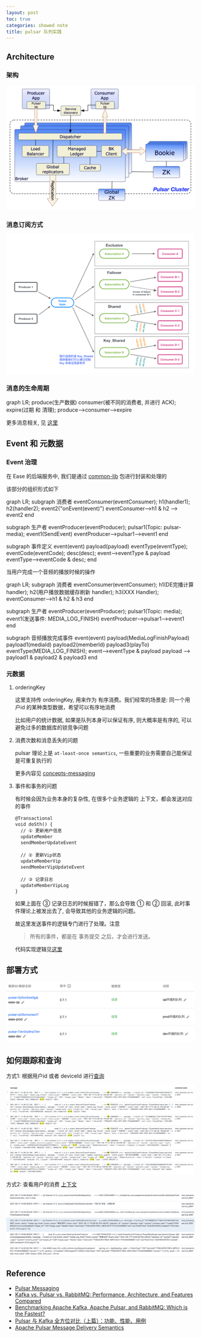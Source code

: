 ```yaml
---
layout: post
toc: true
categories: showed note
title: pulsar 队列实践
---
```


## Architecture
### 架构

![pul-system-architecture.png](assets/images/pul-system-architecture.png)

### 消息订阅方式

![pul-subscribe](assets/images/pul-subscription-modes.png)


### 消息的生命周期

<div class="mermaid" markdown="0">
graph LR;
  produce(生产数据)
  consumer(被不同的消费者, 并进行 ACK);
  expire(过期 和 清理);
  produce-->consumer-->expire
</div>

更多消息相关, 见 [这里](http://pulsar.apache.org/docs/en/concepts-messaging)

## Event 和 元数据
### Event 治理
在 Ease 的后端服务中, 我们是通过 [common-lib](https://gitlab.easeprime.com/ease/lib-box/-/tree/master/common-lib/src/main/java/com/easeprime/bfs/common/event) 包进行封装和处理的

该部分的组织形式如下

<div class="mermaid" markdown="0">
graph LR;
  subgraph 消费者
  eventConsumer(eventConsumer);
  h1(handler1);
  h2(handler2);
  event2("onEvent(event)")
  eventConsumer-->h1 & h2 --> event2
  end

  subgraph 生产者
  eventProducer(eventProducer);
  pulsar1(Topic: pulsar-media);
  event1(SendEvent)
  eventProducer-->pulsar1-->event1
  end

  subgraph 事件定义
  event(event)
  payload(payload)
  eventType(eventType);
  eventCode(eventCode);
  desc(desc);
  event-->eventType & payload
  eventType-->eventCode & desc;
  end
</div>

当用户完成一个音频的播放时候的操作

<div class="mermaid" markdown="0">
graph LR;
  subgraph 消费者
  eventConsumer(eventConsumer);
  h1(DE完播计算 handler);
  h2(用户播放数据缓存刷新 handler);
  h3(XXX Handler);
  eventConsumer-->h1 & h2 & h3
  end

  subgraph 生产者
  eventProducer(eventProducer);
  pulsar1(Topic: media);
  event1(发送事件: MEDIA_LOG_FINISH)
  eventProducer-->pulsar1-->event1
  end

  subgraph 音频播放完成事件
  event(event)
  payload(MediaLogFinishPayload)
  payload1(mediaId)
  payload2(memberId)
  payload3(playTo)
  eventType(MEDIA_LOG_FINISH);
  event-->eventType & payload
  payload --> payload1 & payload2 & payload3
  end
</div>

### 元数据
1. orderingKey

    这里支持传 orderingKey, 用来作为 有序消费。我们经常的场景是: 同一个用户id 的某种类型数据，希望可以有序地消费

    比如用户的统计数据, 如果是队列本身可以保证有序, 则大概率是有序的, 可以避免过多的数据库的锁竞争问题

2. 消费次数和消息丢失的问题

    pulsar 理论上是 `at-least-once semantics`, 一些重要的业务需要自己能保证是可重复执行的

    更多内容见 [concepts-messaging](https://pulsar.apache.org/docs/en/2.7.1/concepts-messaging/)

3. 事件和事务的问题

    有时候会因为业务本身的复杂性, 在很多个业务逻辑的 上下文，都会发送对应的事件

    ```
    @Transactional
    void doSth() {
      // ① 更新用户信息
      updateMember
      sendMemberUpdateEvent

      // ② 更新Vip状态
      updateMemberVip
      sendMemberVipUpdateEvent

      // ③ 记录日志
      updateMemberVipLog
    }
    ```

    如果上面在 ③  记录日志的时候报错了，那么会导致 ①  和 ②  回滚, 此时事件理论上被发出去了, 会导致其他的业务逻辑的问题。

    故这里发送事件的逻辑专门进行了处理。注意

    > 所有的事件，都是在 事务提交 之后，才会进行发送。

    代码实现逻辑见[这里](https://gitlab.easeprime.com/ease/lib-box/-/blob/master/common-lib/src/main/java/com/easeprime/bfs/common/event/AbstractEventProducer.java#L61)

## 部署方式

![deploy1](assets/images/pul-deploy1.png)

## 如何跟踪和查询
方式1: 根据用户id 或者 deviceId 进行[查询](https://es-ras1ax3s.kibana.tencentelasticsearch.com:5601/goto/71238f43bd59b8022e7ee9f67238eb45)

![example1](assets/images/pul-example1.png)

方式2: 查看用户的消费 [上下文](https://es-ras1ax3s.kibana.tencentelasticsearch.com:5601/app/discover#/context/5a116e80-b931-11eb-83c7-d711353ac049/toW5UnsBQlxvtLDU4s7e?_g=(filters:!())&_a=(columns:!(message,container.name),filters:!(('$state':(store:appState),meta:(alias:!n,disabled:!t,index:'5a116e80-b931-11eb-83c7-d711353ac049',key:container.name,negate:!t,params:(query:dev_backend_service_8881),type:phrase),query:(match_phrase:(container.name:dev_backend_service_8881))),('$state':(store:appState),meta:(alias:!n,disabled:!t,index:'5a116e80-b931-11eb-83c7-d711353ac049',key:container.name,negate:!t,params:(query:dev_backend_service_8880),type:phrase),query:(match_phrase:(container.name:dev_backend_service_8880))))))

![example2](assets/images/pul-example2.png)

## Reference
- [Pulsar Messaging](http://pulsar.apache.org/docs/en/2.3.2/concepts-messaging/)
- [Kafka vs. Pulsar vs. RabbitMQ: Performance, Architecture, and Features Compared](https://www.confluent.io/kafka-vs-pulsar/)
- [Benchmarking Apache Kafka, Apache Pulsar, and RabbitMQ: Which is the Fastest?](https://www.confluent.io/blog/kafka-fastest-messaging-system/)
- [Pulsar 与 Kafka 全方位对比（上篇）：功能、性能、用例](https://zhuanlan.zhihu.com/p/182573701)
- [Apache Pulsar Message Delivery Semantics](https://stackoverflow.com/questions/61525447/apache-pulsar-message-delivery-semantics)
